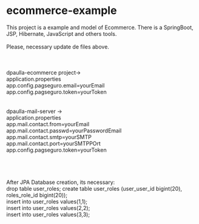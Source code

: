 # ecommerce-example
This project is a example and model of Ecommerce.
There is a SpringBoot, JSP, Hibernate, JavaScript and others tools.
<br>
<br>
Please, necessary update de files above.
<br>
<br>
<br>
<br>
dpaulla-ecommerce project-><br>
application.properties <br>
  app.config.pagseguro.email=yourEmail <br>
  app.config.pagseguro.token=yourToken <br>
  <br>
  <br>
dpaulla-mail-server -> <br>
application.properties <br>
  app.mail.contact.from=yourEmail <br>
  app.mail.contact.passwd=yourPasswordEmail <br>
  app.mail.contact.smtp=yourSMTP <br>
  app.mail.contact.port=yourSMTPPOrt <br>
  app.config.pagseguro.token=yourToken <br>
<br>
<br>
<br>
<br>
After JPA Database creation, its necessary: <br>
drop table user_roles; create table user_roles (user_user_id bigint(20), roles_role_id bigint(20)); <br>
insert into user_roles values(1,1); <br>
insert into user_roles values(2,2); <br>
insert into user_roles values(3,3); <br>
